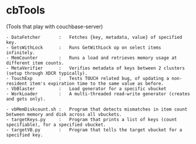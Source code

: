 cbTools
=======
(Tools that play with couchbase-server)

    - DataFetcher       :   Fetches {key, metadata, value} of specified key.
    - GetsWithLock      :   Runs GetWithLock op on select items infinitely.
    - MemCounter        :   Runs a load and retrieves memory usage at different item counts.
    - MetaVerifier      :   Verifies metadata of keys between 2 clusters (setup through XDCR typically).
    - TouchExp          :   Tests TOUCH related bug, of updating a non-resident item's expiration time to the same value as before.
    - VbBlaster         :   Load generator for a specific vbucket
    - WorkLoader        :   A multi-threaded read-write generator (creates and gets only).

    - vbMemDiskcount.sh :   Program that detects mismatches in item count between memory and disk across all vbuckets.
    - targetKeys.py     :   Program that prints a list of keys (count specifiable), for a specified vbucket.
    - targetVB.py       :   Program that tells the target vbucket for a specified key.
